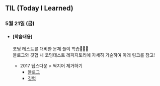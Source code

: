 ## TIL (Today I Learned)

### 5월 21일 (금)

- #### [학습내용]
  
  코딩 테스트를 대비한 문제 풀이 학습🧑🏻‍💻   
  블로그와 깃헙 내 코딩테스트 레파지토리에 자세히 기술하여 아래 링크를 참고!
  
  - 2017 팁스다운 > 짝지어 제거하기
    - [블로그](https://green1229.tistory.com/124)
    - [깃헙](https://github.com/GREENOVER/CodingTest/tree/main/짝지어_제거하기)


